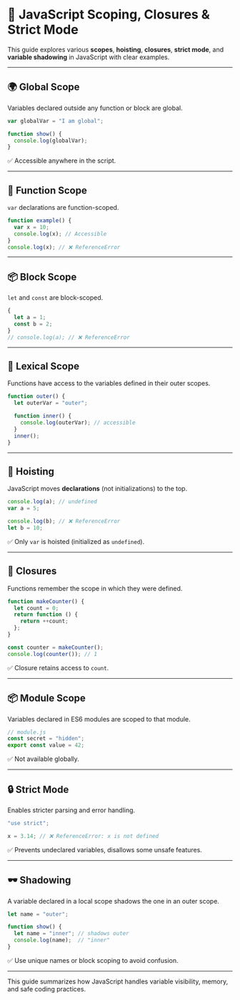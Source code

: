
# 🧠 JavaScript Scoping, Closures & Strict Mode

This guide explores various **scopes**, **hoisting**, **closures**, **strict mode**, and **variable shadowing** in JavaScript with clear examples.

---

## 🌍 Global Scope

Variables declared outside any function or block are global.

```js
var globalVar = "I am global";

function show() {
  console.log(globalVar);
}
```

✅ Accessible anywhere in the script.

---

## 🔁 Function Scope

`var` declarations are function-scoped.

```js
function example() {
  var x = 10;
  console.log(x); // Accessible
}
console.log(x); // ❌ ReferenceError
```

---

## 📦 Block Scope

`let` and `const` are block-scoped.

```js
{
  let a = 1;
  const b = 2;
}
// console.log(a); // ❌ ReferenceError
```

---

## 🔐 Lexical Scope

Functions have access to the variables defined in their outer scopes.

```js
function outer() {
  let outerVar = "outer";

  function inner() {
    console.log(outerVar); // accessible
  }
  inner();
}
```

---

## 🚀 Hoisting

JavaScript moves **declarations** (not initializations) to the top.

```js
console.log(a); // undefined
var a = 5;

console.log(b); // ❌ ReferenceError
let b = 10;
```

✅ Only `var` is hoisted (initialized as `undefined`).

---

## 🔁 Closures

Functions remember the scope in which they were defined.

```js
function makeCounter() {
  let count = 0;
  return function () {
    return ++count;
  };
}

const counter = makeCounter();
console.log(counter()); // 1
```

✅ Closure retains access to `count`.

---

## 📦 Module Scope

Variables declared in ES6 modules are scoped to that module.

```js
// module.js
const secret = "hidden";
export const value = 42;
```

✅ Not available globally.

---

## 🔒 Strict Mode

Enables stricter parsing and error handling.

```js
"use strict";

x = 3.14; // ❌ ReferenceError: x is not defined
```

✅ Prevents undeclared variables, disallows some unsafe features.

---

## 🕶️ Shadowing

A variable declared in a local scope shadows the one in an outer scope.

```js
let name = "outer";

function show() {
  let name = "inner"; // shadows outer
  console.log(name);  // "inner"
}
```

✅ Use unique names or block scoping to avoid confusion.

---

This guide summarizes how JavaScript handles variable visibility, memory, and safe coding practices.
